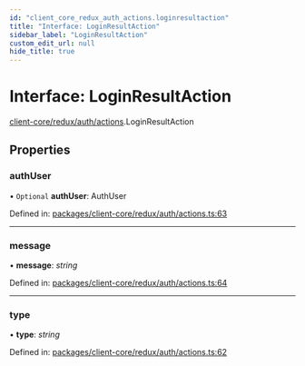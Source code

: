 ```yaml
---
id: "client_core_redux_auth_actions.loginresultaction"
title: "Interface: LoginResultAction"
sidebar_label: "LoginResultAction"
custom_edit_url: null
hide_title: true
---
```


# Interface: LoginResultAction

[client-core/redux/auth/actions](../modules/client_core_redux_auth_actions.md).LoginResultAction

## Properties

### authUser

• `Optional` **authUser**: AuthUser

Defined in: [packages/client-core/redux/auth/actions.ts:63](https://github.com/xr3ngine/xr3ngine/blob/5c3dcaef1/packages/client-core/redux/auth/actions.ts#L63)

___

### message

• **message**: *string*

Defined in: [packages/client-core/redux/auth/actions.ts:64](https://github.com/xr3ngine/xr3ngine/blob/5c3dcaef1/packages/client-core/redux/auth/actions.ts#L64)

___

### type

• **type**: *string*

Defined in: [packages/client-core/redux/auth/actions.ts:62](https://github.com/xr3ngine/xr3ngine/blob/5c3dcaef1/packages/client-core/redux/auth/actions.ts#L62)
